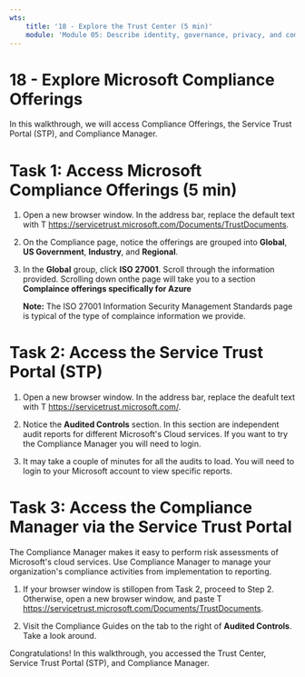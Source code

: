 ```yaml
---
wts:
    title: '18 - Explore the Trust Center (5 min)'
    module: 'Module 05: Describe identity, governance, privacy, and compliance features'
---
```

# 18 - Explore Microsoft Compliance Offerings

In this walkthrough, we will access Compliance Offerings, the Service Trust Portal (STP), and Compliance Manager. 

# Task 1: Access Microsoft Compliance Offerings (5 min)

1. Open a new browser window. In the address bar, replace the default text with T https://servicetrust.microsoft.com/Documents/TrustDocuments.

2. On the Compliance page, notice the offerings are grouped into **Global**, **US Government**, **Industry**, and **Regional**.

3. In the **Global** group, click **ISO 27001**. Scroll through the information provided. Scrolling down onthe page will take you to a section **Complaince offerings specifically for Azure**

    **Note:** The ISO 27001 Information Security Management Standards page is typical of the type of complaince information we provide.


# Task 2: Access the Service Trust Portal (STP)

1. Open a new browser window. In the address bar, replace the deafult text with T https://servicetrust.microsoft.com/.

2. Notice the **Audited Controls** section. In this section are independent audit reports for different Microsoft's Cloud services. If you want to try the Compliance Manager you will need to login.

3. It may take a couple of minutes for all the audits to load. You will need to login to your Microsoft account to view specific reports.


# Task 3: Access the Compliance Manager via the Service Trust Portal

The Compliance Manager makes it easy to perform risk assessments of Microsoft's cloud services. Use Compliance Manager to manage your organization's compliance activities from implementation to reporting. 

1. If your browser window is stillopen from Task 2, proceed to Step 2. Otherwise, open a new browser window, and paste T https://servicetrust.microsoft.com/Documents/TrustDocuments.  

2. Visit the Compliance Guides on the tab to the right of **Audited Controls**. Take a look around.

Congratulations! In this walkthrough, you accessed the Trust Center, Service Trust Portal (STP), and Compliance Manager.
